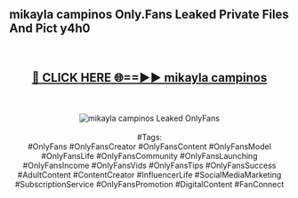 <h2>mikayla campinos Only.Fans Leaked Private Files And Pict y4h0</h2>
<br>
<div align="center">
<h2><a href="https://mediafiles.top/mikayla_campinos" rel="nofollow">🔴 CLICK HERE 🌐==►► mikayla campinos</a></h2>
<br>
<br>
<a href="https://mediafiles.top/mikayla_campinos" rel="nofollow" data-target="animated-image.originalLink"><img src="https://i.ibb.co.com/WyWwxjT/player-gif2.gif" alt="mikayla campinos Leaked OnlyFans" style="max-width: 100%; display: inline-block;" data-target="animated-image.originalImage"></a>
<br><br>
#Tags:
<br>
#OnlyFans #OnlyFansCreator #OnlyFansContent #OnlyFansModel #OnlyFansLife #OnlyFansCommunity #OnlyFansLaunching #OnlyFansIncome #OnlyFansVids #OnlyFansTips #OnlyFansSuccess #AdultContent #ContentCreator #InfluencerLife #SocialMediaMarketing #SubscriptionService #OnlyFansPromotion #DigitalContent #FanConnect
</div>
<br>
